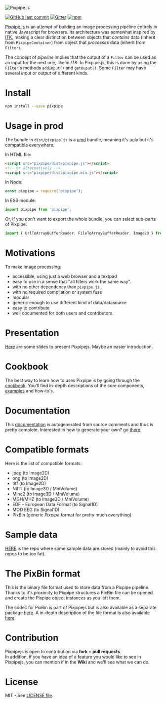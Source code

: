 ![Pixpipe.js](images/pixpipe256.png)  


[![GitHub last commit](https://img.shields.io/github/last-commit/pixpipe/pixpipejs.svg)](https://github.com/Pixpipe/pixpipejs)
[![Gitter](https://img.shields.io/gitter/room/nwjs/nw.js.svg)](https://gitter.im/pixpipe/General)
[![npm](https://img.shields.io/npm/v/pixpipe.svg)](https://www.npmjs.com/package/pixpipe)


[Pixpipe.js](https://github.com/Pixpipe/pixpipejs) is an attempt of building an image processing pipeline entirely in native Javascript for browsers. Its architecture was somewhat inspired by [ITK](https://itk.org/), making a clear distinction between objects that *contains* data (inherit from `PixpipeContainer`) from object that *processes* data (inherit from `Filter`).  

The concept of *pipeline* implies that the output of a `Filter` can be used as an input for the next one, like in *ITK*. In Pixpipe.js, this is done by using the `Filter`'s methods `addInput()` and `getOuput()`. Some `Filter` may have several *input* or *output* of different kinds.

# Install
```bash
npm install --save pixpipe
```

# Usage in prod
The bundle in `dist/pixpipe.js` is a [umd](https://github.com/umdjs/umd) bundle, meaning it's ugly but it's compatible everywhere.

In HTML file:
```html
<script src="pixpipe/dist/pixpipe.js"></script>
<!-- or alternatively -->
<script src="pixpipe/dist/pixpipe.min.js"></script>
```

In Node:
```js
const pixpipe = require("pixpipe");
```

In ES6 module:
```js
import pixpipe from 'pixpipe';
```
Or, if you don't want to export the whole bundle, you can select sub-parts of Pixpipe:
```js
import { UrlToArrayBufferReader, FileToArrayBufferReader, Image2D } from 'pixpipe/dist/pixpipe.esmodule.js';
```


# Motivations
To make image processing:
- accessible, using just a web browser and a textpad
- easy to use in a sense that "all filters work the same way".
- with no other dependency than `pixpipe.js`
- with no required compilation or system fuss
- modular
- generic enough to use different kind of data/datasource
- easy to contribute
- well documented for both users and contributors.

# Presentation
[Here](http://me.jonathanlurie.fr/slides/pixpipejs_01) are some slides to present Pixpipejs. Maybe an easier introduction.

# Cookbook
The best way to learn how to uses Pixpipe is by going through the [cookbook](http://www.pixpipe.io/cookbook/). You'll find in-depth descriptions of the core components, [examples](http://www.pixpipe.io/cookbook/4-learning-with-examples/0-README.html) and how-to's.


# Documentation
This [documentation](https://pixpipe.github.io/pixpipejs/doc/)  is autogenerated from source comments and thus is pretty complete. Interested in how to generate your own? go [there](http://www.pixpipe.io/cookbook/3-build-pixpipe/0-README.html).


# Compatible formats
Here is the list of compatible formats:
- jpeg (to Image2D)
- png (to Image2D)
- tiff (to Image2D)
- NIfTI (to Image3D / MniVolume)
- Minc2 (to Image3D / MniVolume)
- MGH/MHZ (to Image3D / MniVolume)
- EDF - European Data Format (to Signal1D)
- MOD EEG (to Signal1D)
- PixBin (generic *Pixpipe* format for pretty much everything)

# Sample data
[HERE](https://github.com/Pixpipe/pixpipeData) is the repo where some sample data are stored (mainly to avoid this repos to be too fat).


# The PixBin format
This is the binary file format used to store data from a Pixpipe pipeline. Thanks to it's proximity to Pixpipe structures a PixBin file can be opened and create the Pixpipe object instances as you left them.  

The codec for PixBin is part of Pixpipejs but is also available as a separate package [here](https://github.com/Pixpipe/pixbincodec). A in-depth description of the file format is also available [here](https://github.com/Pixpipe/pixbincodec/blob/master/pixbinformat.md).

# Contribution
Pixpipejs is open to contribution via **fork + pull requests**.  
In addition, if you have an idea of a feature you would like to see in Pixpipejs, you can mention if in the **Wiki** and we'll see what we can do.

# License
MIT - See [LICENSE file](LICENSE).
